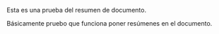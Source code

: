 Esta es una prueba del resumen de documento.

Básicamente pruebo que funciona poner resúmenes en el documento.
